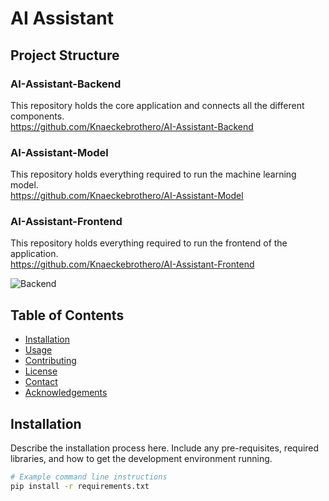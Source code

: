 # AI Assistant

## Project Structure
### AI-Assistant-Backend
This repository holds the core application and connects all the different components.<br>
https://github.com/Knaeckebrothero/AI-Assistant-Backend <br>
### AI-Assistant-Model
This repository holds everything required to run the machine learning model.<br>
https://github.com/Knaeckebrothero/AI-Assistant-Model <br>
### AI-Assistant-Frontend
This repository holds everything required to run the frontend of the application.<br>
https://github.com/Knaeckebrothero/AI-Assistant-Frontend <br>

![Backend](https://github.com/Knaeckebrothero/AGI-Assistant-Backend/assets/104355357/45820b4e-676c-4a97-85b6-d3e9cb05cb8a)

## Table of Contents

- [Installation](#installation)
- [Usage](#usage)
- [Contributing](#contributing)
- [License](#license)
- [Contact](#contact)
- [Acknowledgements](#acknowledgements)

## Installation

Describe the installation process here. Include any pre-requisites, required libraries, and how to get the development environment running.

```bash
# Example command line instructions
pip install -r requirements.txt
